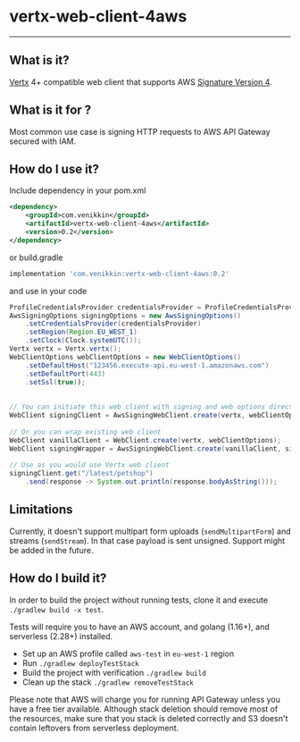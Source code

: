 # vertx-web-client-4aws

---

## What is it?
[Vertx][vertx] 4+ compatible web client that supports AWS [Signature Version 4][sigv4]. 

## What is it for ?
Most common use case is signing HTTP requests to AWS API Gateway secured with IAM. 

## How do I use it?
Include dependency in your pom.xml
```xml
<dependency>
    <groupId>com.venikkin</groupId>
    <artifactId>vertx-web-client-4aws</artifactId>
    <version>0.2</version>
</dependency>
```
or build.gradle
```groovy
implementation 'com.venikkin:vertx-web-client-4aws:0.2'
```
and use in your code
```java
ProfileCredentialsProvider credentialsProvider = ProfileCredentialsProvider.create("aws-profile");
AwsSigningOptions signingOptions = new AwsSigningOptions()
    .setCredentialsProvider(credentialsProvider)
    .setRegion(Region.EU_WEST_1)
    .setClock(Clock.systemUTC());
Vertx vertx = Vertx.vertx();
WebClientOptions webClientOptions = new WebClientOptions()
    .setDefaultHost("123456.execute-api.eu-west-1.amazonaws.com")
    .setDefaultPort(443)
    .setSsl(true));
        
    
// You can initiate this web client with signing and web options directly 
WebClient signingClient = AwsSigningWebClient.create(vertx, webClientOptions, signingOptions);
    
// Or you can wrap existing web client 
WebClient vanillaClient = WebClient.create(vertx, webClientOptions);
WebClient signingWrapper = AwsSigningWebClient.create(vanillaClient, signingOptions);
    
// Use as you would use Vertx web client 
signingClient.get("/latest/petshop")
    .send(response -> System.out.println(response.bodyAsString()));
```

## Limitations
Currently, it doesn't support multipart form uploads (`sendMultipartForm`) and streams (`sendStream`). 
In that case payload is sent unsigned. Support might be added in the future. 

## How do I build it? 
In order to build the project without running tests, clone it and execute `./gradlew build -x test`. 

Tests will require you to have an AWS account, and golang (1.16+), and serverless (2.28+) installed. 
* Set up an AWS profile called `aws-test` in `eu-west-1` region
* Run `./gradlew deployTestStack`
* Build the project with verification `./gradlew build`
* Clean up the stack `./gradlew removeTestStack`

Please note that AWS will charge you for running API Gateway unless you have a free tier available. 
Although stack deletion should remove most of the resources, make sure that you stack is deleted correctly 
and S3 doesn't contain leftovers from serverless deployment.   

[vertx]: https://vertx.io/
[sigv4]: https://docs.aws.amazon.com/general/latest/gr/signature-version-4.html
